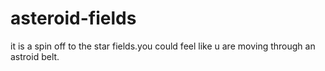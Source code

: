 # asteroid-fields
it is a spin off to the star fields.you could feel like u are moving through an astroid belt.
